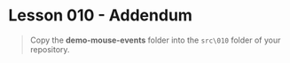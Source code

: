 # Lesson 010 - Addendum

> Copy the **demo-mouse-events** folder into the `src\010` folder of your repository.

